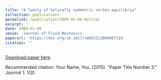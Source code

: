 ```yaml
---
title: "A family of helically symmetric vortex equilibria"
collection: publications
permalink: /publication/2009-01-08-Helical
excerpt: ''
date: 2009-01-08
venue: 'Journal of Fluid Mechanics'
paperurl: 'https://doi.org/10.1017/s0022112009007319'
citation: ''
---
```


[Download paper here]()

Recommended citation: Your Name, You. (2015). "Paper Title Number 3." <i>Journal 1</i>. 1(3).
